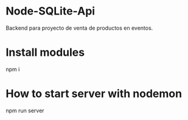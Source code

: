# Node-SQLite-Api
Backend para proyecto de venta de productos en eventos.

# Install modules
npm i 

# How to start server with nodemon
npm run server 
